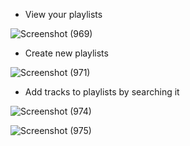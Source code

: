 - View your playlists

![Screenshot (969)](https://user-images.githubusercontent.com/69397255/121884172-38ccc400-cd30-11eb-9daa-a6806354174b.png)


- Create new playlists

![Screenshot (971)](https://user-images.githubusercontent.com/69397255/121884258-5ac64680-cd30-11eb-87e0-65db8eb66d03.png)


- Add tracks to playlists by searching it

![Screenshot (974)](https://user-images.githubusercontent.com/69397255/121884383-79c4d880-cd30-11eb-8cdd-ddde82a47866.png)


![Screenshot (975)](https://user-images.githubusercontent.com/69397255/121884403-7fbab980-cd30-11eb-8758-4173839205a4.png)
